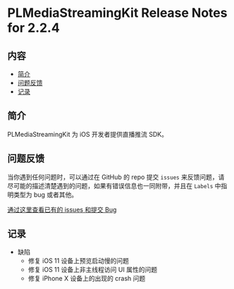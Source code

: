 # PLMediaStreamingKit Release Notes for 2.2.4

## 内容

- [简介](#简介)
- [问题反馈](#问题反馈)
- [记录](#记录)

## 简介

PLMediaStreamingKit 为 iOS 开发者提供直播推流 SDK。

## 问题反馈

当你遇到任何问题时，可以通过在 GitHub 的 repo 提交 ```issues``` 来反馈问题，请尽可能的描述清楚遇到的问题，如果有错误信息也一同附带，并且在 ```Labels``` 中指明类型为 bug 或者其他。

[通过这里查看已有的 issues 和提交 Bug](https://github.com/pili-engineering/PLMediaStreamingKit/issues)

## 记录

- 缺陷
	- 修复 iOS 11 设备上预览启动慢的问题
	- 修复 iOS 11 设备上非主线程访问 UI 属性的问题
	- 修复 iPhone X 设备上的出现的 crash 问题


